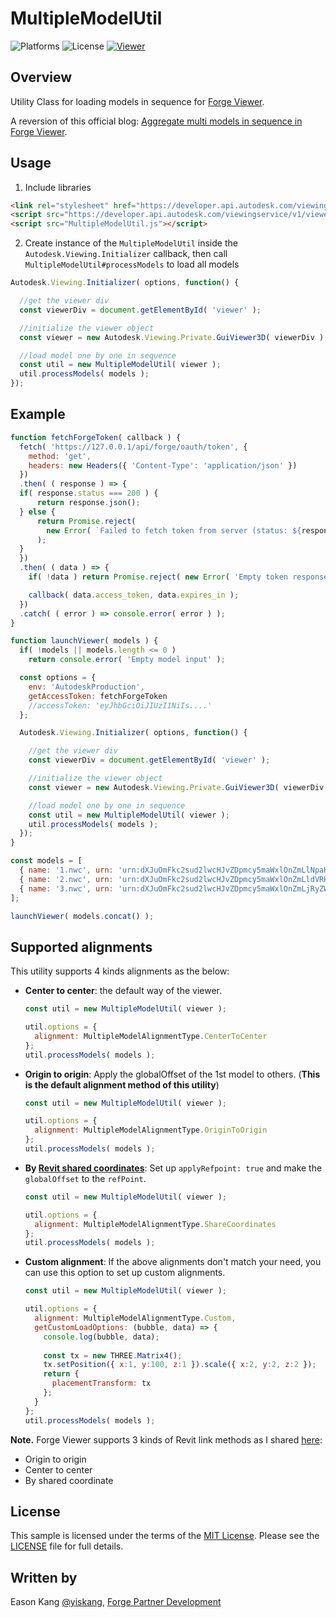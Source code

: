 # MultipleModelUtil

![Platforms](https://img.shields.io/badge/platform-windows%20%7C%20osx%20%7C%20linux-lightgray.svg)
![License](https://img.shields.io/badge/license-MIT-green.svg)
[![Viewer](https://img.shields.io/badge/Viewer-v7-green.svg)](http://developer.autodesk.com/)

## Overview

Utility Class for loading models in sequence for [Forge Viewer](https://forge.autodesk.com/api/viewer-cover-page/).

A reversion of this official blog: [Aggregate multi models in sequence in Forge Viewer](https://forge.autodesk.com/blog/aggregate-multi-models-sequence-forge-viewer).

## Usage

1. Include libraries

```HTML
<link rel="stylesheet" href="https://developer.api.autodesk.com/viewingservice/v1/viewers/7.*/style.min.css" type="text/css">
<script src="https://developer.api.autodesk.com/viewingservice/v1/viewers/7.*/viewer3D.js"></script>
<script src="MultipleModelUtil.js"></script>
```

2. Create instance of the `MultipleModelUtil` inside the `Autodesk.Viewing.Initializer` callback, then call `MultipleModelUtil#processModels` to load all models

```JavaScript
Autodesk.Viewing.Initializer( options, function() {

  //get the viewer div
  const viewerDiv = document.getElementById( 'viewer' );

  //initialize the viewer object
  const viewer = new Autodesk.Viewing.Private.GuiViewer3D( viewerDiv );

  //load model one by one in sequence
  const util = new MultipleModelUtil( viewer );
  util.processModels( models );
});
```

## Example

``` JavaScript
function fetchForgeToken( callback ) {
  fetch( 'https://127.0.0.1/api/forge/oauth/token', {
    method: 'get',
    headers: new Headers({ 'Content-Type': 'application/json' })
  })
  .then( ( response ) => {
  if( response.status === 200 ) {
      return response.json();
  } else {
      return Promise.reject(
        new Error( `Failed to fetch token from server (status: ${response.status}, message: ${response.statusText})` )
      );
  }
  })
  .then( ( data ) => {
    if( !data ) return Promise.reject( new Error( 'Empty token response' ) );

    callback( data.access_token, data.expires_in );
  })
  .catch( ( error ) => console.error( error ) );
}

function launchViewer( models ) {
  if( !models || models.length <= 0 )
    return console.error( 'Empty model input' );

  const options = {
    env: 'AutodeskProduction',
    getAccessToken: fetchForgeToken
    //accessToken: 'eyJhbGciOiJIUzI1NiIs....'
  };

  Autodesk.Viewing.Initializer( options, function() {

    //get the viewer div
    const viewerDiv = document.getElementById( 'viewer' );

    //initialize the viewer object
    const viewer = new Autodesk.Viewing.Private.GuiViewer3D( viewerDiv );

    //load model one by one in sequence
    const util = new MultipleModelUtil( viewer );
    util.processModels( models );
  });
}

const models = [
  { name: '1.nwc', urn: 'urn:dXJuOmFkc2sud2lwcHJvZDpmcy5maWxlOnZmLlNpaHgxOTVuUVJDMHIyWXZUSVRuZFE/dmVyc2lvbj0x' },
  { name: '2.nwc', urn: 'urn:dXJuOmFkc2sud2lwcHJvZDpmcy5maWxlOnZmLldVRHJ4ajZ6UTBPLTRrbWZrZ3ZoLUE/dmVyc2lvbj0x' },
  { name: '3.nwc', urn: 'urn:dXJuOmFkc2sud2lwcHJvZDpmcy5maWxlOnZmLjRyZW5HRTNUU25xNHhYaW5xdWtyaWc/dmVyc2lvbj0x' }
];

launchViewer( models.concat() );
```

## Supported alignments

This utility supports 4 kinds alignments as the below:

- **Center to center**: the default way of the viewer.
  ``` javascript
  const util = new MultipleModelUtil( viewer );

  util.options = {
    alignment: MultipleModelAlignmentType.CenterToCenter
  };
  util.processModels( models );
  ```

- **Origin to origin**: Apply the globalOffset of the 1st model to others. (**This is the default alignment method of this utility**)
  ``` javascript
  const util = new MultipleModelUtil( viewer );

  util.options = {
    alignment: MultipleModelAlignmentType.OriginToOrigin
  };
  util.processModels( models );
  ```

- **By [Revit shared coordinates](https://knowledge.autodesk.com/support/revit-products/learn-explore/caas/CloudHelp/cloudhelp/2020/ENU/Revit-Collaborate/files/GUID-B82147D6-7EAB-48AB-B0C3-3B160E2DCD17-htm.html)**: Set up `applyRefpoint: true` and make the `globalOffset` to the `refPoint`.

  ``` javascript
  const util = new MultipleModelUtil( viewer );

  util.options = {
    alignment: MultipleModelAlignmentType.ShareCoordinates
  };
  util.processModels( models );
  ```

- **Custom alignment**: If the above alignments don't match your need, you can use this option to set up custom alignments.

  ``` javascript
  const util = new MultipleModelUtil( viewer );

  util.options = {
    alignment: MultipleModelAlignmentType.Custom,
    getCustomLoadOptions: (bubble, data) => {
      console.log(bubble, data);
      
      const tx = new THREE.Matrix4();
      tx.setPosition({ x:1, y:100, z:1 }).scale({ x:2, y:2, z:2 });
      return {
        placementTransform: tx
      };
    }
  };
  util.processModels( models );
  ```

**Note.** Forge Viewer supports 3 kinds of Revit link methods as I shared [here](https://stackoverflow.com/a/67018048/7745569):

- Origin to origin
- Center to center
- By shared coordinate

## License

This sample is licensed under the terms of the [MIT License](http://opensource.org/licenses/MIT).
Please see the [LICENSE](LICENSE) file for full details.

## Written by

Eason Kang [@yiskang](https://twitter.com/yiskang), [Forge Partner Development](http://forge.autodesk.com)